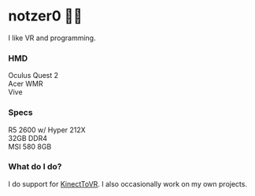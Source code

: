 # notzer0 🏳‍🌈
I like VR and programming.

### HMD
Oculus Quest 2  
Acer WMR  
Vive  

### Specs  
R5 2600 w/ Hyper 212X  
32GB DDR4  
MSI 580 8GB  

### What do I do?
I do support for [KinectToVR](https://github.com/KinectToVR).
I also occasionally work on my own projects.

